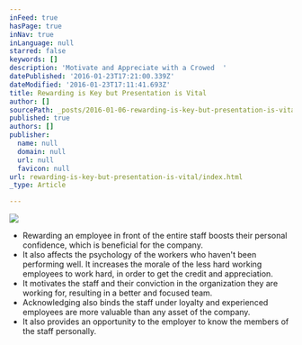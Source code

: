 ```yaml
---
inFeed: true
hasPage: true
inNav: true
inLanguage: null
starred: false
keywords: []
description: 'Motivate and Appreciate with a Crowed  '
datePublished: '2016-01-23T17:21:00.339Z'
dateModified: '2016-01-23T17:11:41.693Z'
title: Rewarding is Key but Presentation is Vital
author: []
sourcePath: _posts/2016-01-06-rewarding-is-key-but-presentation-is-vital.md
published: true
authors: []
publisher:
  name: null
  domain: null
  url: null
  favicon: null
url: rewarding-is-key-but-presentation-is-vital/index.html
_type: Article

---
```

![](https://the-grid-user-content.s3-us-west-2.amazonaws.com/076cb986-1aa8-4046-95bb-1d0d3b517ff2.jpg)

* Rewarding an employee in front of the entire staff boosts their personal confidence, which is beneficial for the company.
* It also affects the psychology of the workers who haven't been performing well. It increases the morale of the less hard working employees to work hard, in order to get the credit and appreciation.
* It motivates the staff and their conviction in the organization they are working for, resulting in a better and focused team.
* Acknowledging also binds the staff under loyalty and experienced employees are more valuable than any asset of the company.
* It also provides an opportunity to the employer to know the members of the staff personally.